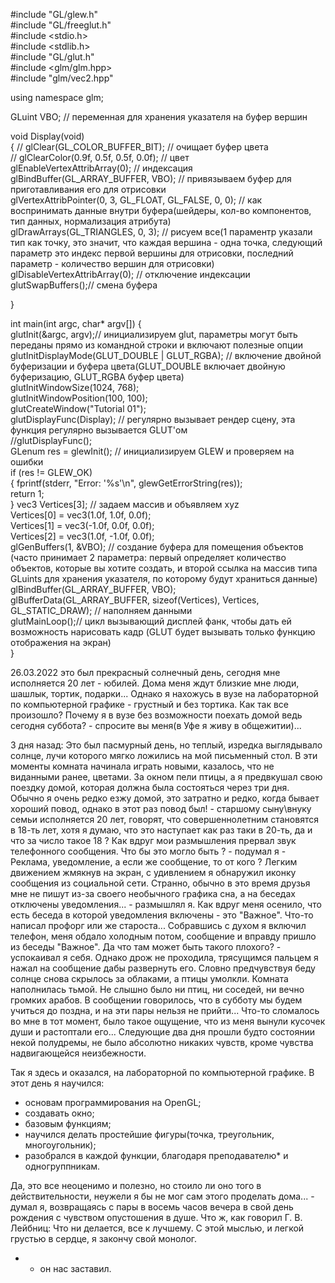 #include "GL/glew.h"                                                                                                                                                   
#include "GL/freeglut.h"                                                                                                                                               
#include <stdio.h>                                                                                                                                                     
#include <stdlib.h>                                                                                                                                                     
#include "GL/glut.h"                                                                                                                                                   
#include <glm/glm.hpp>                                                                                                                                                 
#include "glm/vec2.hpp"                                                                                                                                                

using namespace glm;                                                                                                                                                

GLuint VBO; // переменная для хранения указателя на буфер вершин                                                                                                       

void Display(void)                                                                                                                                                     
{
  //  glClear(GL_COLOR_BUFFER_BIT);  // очищает буфер цвета                                                                                                             
  //  glClearColor(0.9f, 0.5f, 0.5f, 0.0f); // цвет                                                                                                                     
    glEnableVertexAttribArray(0); // индексация                                                                                                                         
    glBindBuffer(GL_ARRAY_BUFFER, VBO); // привязываем буфер для приготавливания его для отрисовки                                                                     
    glVertexAttribPointer(0, 3, GL_FLOAT, GL_FALSE, 0, 0); // как воспринимать данные внутри буфера(шейдеры, кол-во компонентов, тип данных, нормализация атрибута)     
    glDrawArrays(GL_TRIANGLES, 0, 3); // рисуем все(1 параментр указали тип как точку, это значит, что каждая вершина - одна точка, следующий параметр это индекс первой вершины для отрисовки, последний параметр - количество вершин для отрисовки)                                                                                     
    glDisableVertexAttribArray(0); // отключение индексации                                                                                                             
    glutSwapBuffers();// смена буфера                                                                                                                                   

}

int main(int argc, char* argv[]) {                                                                                                                                     
    glutInit(&argc, argv);// инициализируем glut, параметры могут быть переданы прямо из командной строки и включают полезные опции                                    
    glutInitDisplayMode(GLUT_DOUBLE | GLUT_RGBA); // включение двойной буферизации и буфера цвета(GLUT_DOUBLE включает двойную буферизацию, GLUT_RGBA буфер цвета)     
    glutInitWindowSize(1024, 768);                                                                                                                                     
    glutInitWindowPosition(100, 100);                                                                                                                                   
    glutCreateWindow("Tutorial 01");                                                                                                                                   
    glutDisplayFunc(Display);  // регулярно вызывает рендер сцену, эта функция регулярно вызывается GLUT'ом                                                             
    //glutDisplayFunc();                                                                                                                                               
    GLenum res = glewInit(); // инициализируем GLEW и проверяем на ошибки                                                                                               
    if (res != GLEW_OK)                                                                                                                                                 
    {
        fprintf(stderr, "Error: '%s'\n", glewGetErrorString(res));                                                                                                     
        return 1;                                                                                                                                                       
    }
    vec3 Vertices[3]; // задаем массив и объявляем xyz                                                                                                                 
    Vertices[0] = vec3(1.0f, 1.0f, 0.0f);                                                                                                                               
    Vertices[1] = vec3(-1.0f, 0.0f, 0.0f);                                                                                                                            
    Vertices[2] = vec3(1.0f, -1.0f, 0.0f);                                                                                                                             
    glGenBuffers(1, &VBO); // создание буфера для помещения объектов (часто принимает 2 параметра: первый определяет количество объектов, которые вы хотите создать, и второй ссылка на массив типа GLuints для хранения указателя, по которому будут храниться данные)                                                                       
    glBindBuffer(GL_ARRAY_BUFFER, VBO);                                                                                                                               
    glBufferData(GL_ARRAY_BUFFER, sizeof(Vertices), Vertices, GL_STATIC_DRAW);  // наполняем данными                                                                   
    glutMainLoop();// цикл вызывающий дисплей фанк, чтобы дать ей возможность нарисовать кадр (GLUT будет вызывать только функцию отображения на экран)                 
}






26.03.2022 это был прекрасный солнечный день, сегодня мне исполняется 20 лет - юбилей. Дома меня ждут близкие мне люди, шашлык, тортик, подарки... Однако я нахожусь в вузе на лабораторной по компьютерной графике - грустный и без тортика. Как так все произошло? Почему я в вузе без возможности поехать домой ведь сегодня суббота? - спросите вы меня(в Уфе я живу в общежитии)...

3 дня назад:
Это был пасмурный день, но теплый, изредка выглядывало солнце, лучи которого мягко ложились на мой письменный стол. В эти моменты комната начинала играть новыми, казалось, что не виданными ранее, цветами. За окном пели птицы, а я предвкушал свою поездку домой, которая должна была состояться через три дня. Обычно я очень редко езжу домой, это затратно и редко, когда бывает хороший повод, однако в этот раз повод был! - старшому сыну\внуку семьи исполняется 20 лет, говорят, что совершеннолетним становятся в 18-ть лет, хотя я думаю, что это наступает как раз таки в 20-ть, да и что за число такое 18 ?
Как вдруг мои размышления прервал звук телефонного сообщения. Что бы это могло быть ? - подумал я - Реклама, уведомление, а если же сообщение, то от кого ? Легким движением жмякнув на экран, с удивлением я обнаружил иконку сообщения из социальной сети. Странно, обычно в это время друзья мне не пишут из-за своего необычного графика сна, а на беседах отключены уведомления... - размышлял я. Как вдруг меня осенило, что есть беседа в которой уведомления включены - это "Важное". Что-то написал профорг или же староста... Собравшись с духом я включил телефон, меня обдало холодным потом, сообщение и вправду пришло из беседы "Важное". Да что там может быть такого плохого? - успокаивал я себя. Однако дрож не проходила, трясущимся пальцем я нажал на сообщение дабы развернуть его. Словно предчувствуя беду солнце снова скрылось за облаками, а птицы умолкли. Комната наполнилась тьмой. Не слышно было ни птиц, ни соседей, ни вечно громких арабов. В сообщении говорилось, что в субботу мы будем учиться до поздна, и на эти пары нельзя не прийти... Что-то сломалось во мне в тот момент, было такое ощущение, что из меня вынули кусочек души и растоптали его... Следующие два дня прошли будто состоянии некой полудремы, не было абсолютно никаких чувств, кроме чувства надвигающейся неизбежности.

Так я здесь и оказался, на лабораторной по компьютерной графике. В этот день я научился:
- основам программирования на OpenGL;
- создавать окно;
- базовым функциям;
- научился делать простейшие фигуры(точка, треугольник, многоугольник);
- разобрался в каждой функции, благодаря преподавателю* и одногруппникам.

Да, это все неоценимо и полезно, но стоило ли оно того в действительности, неужели я бы не мог сам этого проделать дома... - думал я, возвращаясь с пары в восемь часов вечера в свой день рождения с чувством опустошения в душе. Что ж, как говорил Г. В. Лейбниц: Что ни делается, все к лучшему. С этой мыслью, и легкой грустью в сердце, я закончу свой монолог.
 * - он нас заставил. 
